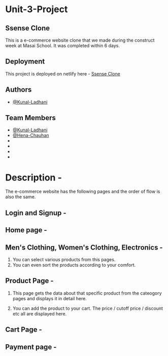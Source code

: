 # Unit-3-Project


## Ssense Clone

This is a e-commerce website clone that we made during the construct week at Masai School. It was completed within 6 days.

## Deployment

This project is deployed on netlify here - [Ssense Clone]()

## Authors

- [@Kunal-Ladhani](https://github.com/Kunal-Ladhani)


## Team Members

- [@Kunal-Ladhani](https://github.com/Kunal-Ladhani)
- [@Hena-Chauhan](https://github.com/hena1019)
- []()
- []()
- []()
- []()

# Description -

The e-commerce website has the following pages and the order of flow is also the same.

## Login and Signup -


## Home page -



## Men's Clothing, Women's Clothing, Electronics - 
1. You can select various products from this pages.
2. You can even sort the products according to your comfort.

## Product Page - 

1. This page gets the data about that specific product from the cateogory pages and displays it in detail here. 

3. You can add the product to your cart. The price / cutoff price / discount etc all are displayed here.

## Cart Page - 



## Payment page - 
